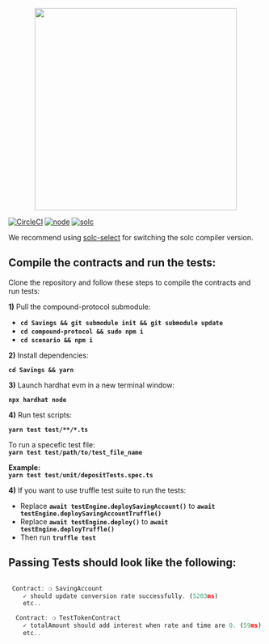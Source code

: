 <p align='center'><img src='https://user-images.githubusercontent.com/20457952/112141620-7fac9100-8bfb-11eb-87a9-6e7c4046f92f.png' width='400' /></p>

[![CircleCI](https://circleci.com/gh/DeFinerOrg/Savings.svg?style=svg&circle-token=16ee6271ac298229299363b78349e81bda1c1627)](https://circleci.com/gh/DeFinerOrg/Savings) [![node](https://img.shields.io/badge/node-v10.23.0-green)](https://nodejs.org/en/blog/release/v10.23.0/) [![solc](https://img.shields.io/badge/solc-v0.5.16-blue)](https://www.npmjs.com/package/solc/v/0.5.16)
 
We recommend using [solc-select](https://github.com/crytic/solc-select) for switching the solc compiler version.   

## Compile the contracts and run the tests:

Clone the repository and follow these steps to compile the contracts and run tests:

**1)** Pull the compound-protocol submodule:  

- **`cd Savings && git submodule init && git submodule update`**  
- **`cd compound-protocol && sudo npm i`**  
- **`cd scenario && npm i`**

**2)** Install dependencies:

**`cd Savings && yarn`**

**3)** Launch hardhat evm in a new terminal window:

**`npx hardhat node`**

**4)** Run test scripts:

**`yarn test test/**/*.ts`**

To run a specefic test file:  
**`yarn test test/path/to/test_file_name`**  

**Example:**  
**`yarn test test/unit/depositTests.spec.ts`**

**4)** If you want to use truffle test suite to run the tests: 
- Replace **`await testEngine.deploySavingAccount()`** to **`await testEngine.deploySavingAccountTruffle()`** 
- Replace **`await testEngine.deploy()`** to **`await testEngine.deployTruffle()`** 
- Then run **`truffle test`**

## Passing Tests should look like the following:

```javascript

 Contract: ❍ SavingAccount
    ✓ should update conversion rate successfully. (5203ms)
    etc..

  Contract: ❍ TestTokenContract
    ✓ totalAmount should add interest when rate and time are 0. (59ms)
    etc..

```
